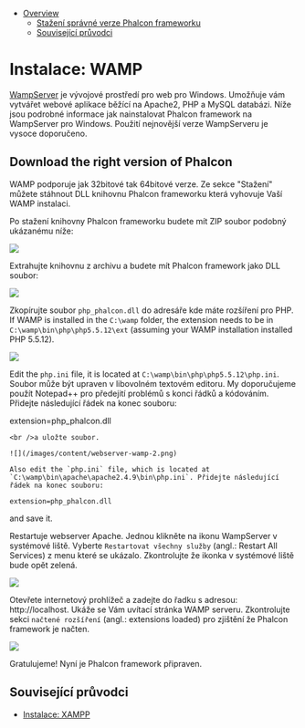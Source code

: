 <div class='article-menu'>
  <ul>
    <li>
      <a href="#overview">Overview</a> 
      <ul>
        <li>
          <a href="#phalcon">Stažení správné verze Phalcon frameworku</a>
        </li>
        <li>
          <a href="#related">Související průvodci</a>
        </li>
      </ul>
    </li>
  </ul>
</div>

<a name='overview'></a>

# Instalace: WAMP

[WampServer](http://www.wampserver.com/en/) je vývojové prostředí pro web pro Windows. Umožňuje vám vytvářet webové aplikace běžící na Apache2, PHP a MySQL databázi. Níže jsou podrobné informace jak nainstalovat Phalcon framework na WampServer pro Windows. Použití nejnovější verze WampServeru je vysoce doporučeno.

<a name='phalcon'></a>

## Download the right version of Phalcon

WAMP podporuje jak 32bitové tak 64bitové verze. Ze sekce "Stažení" můžete stáhnout DLL knihovnu Phalcon frameworku která vyhovuje Vaší WAMP instalaci.

Po stažení knihovny Phalcon frameworku budete mít ZIP soubor podobný ukázanému níže:

![](/images/content/webserver-xampp-1.png)

Extrahujte knihovnu z archivu a budete mít Phalcon framework jako DLL soubor:

![](/images/content/webserver-xampp-2.png)

Zkopírujte soubor `php_phalcon.dll` do adresáře kde máte rozšíření pro PHP. If WAMP is installed in the `C:\wamp` folder, the extension needs to be in `C:\wamp\bin\php\php5.5.12\ext` (assuming your WAMP installation installed PHP 5.5.12).

![](/images/content/webserver-wamp-1.png)

Edit the `php.ini` file, it is located at `C:\wamp\bin\php\php5.5.12\php.ini`. Soubor může být upraven v libovolném textovém editoru. My doporučujeme použít Notepad++ pro předejití problémů s konci řádků a kódováním. Přidejte následující řádek na konec souboru:

extension=php_phalcon.dll

    <br />a uložte soubor.
    
    ![](/images/content/webserver-wamp-2.png)
    
    Also edit the `php.ini` file, which is located at `C:\wamp\bin\apache\apache2.4.9\bin\php.ini`. Přidejte následující řádek na konec souboru: 
    
    extension=php_phalcon.dll 
    

and save it.

Restartuje webserver Apache. Jednou klikněte na ikonu WampServer v systémové liště. Vyberte `Restartovat všechny služby` (angl.: Restart All Services) z menu které se ukázalo. Zkontrolujte že ikonka v systémové liště bude opět zelená.

![](/images/content/webserver-wamp-3.png)

Otevřete internetový prohlížeč a zadejte do řadku s adresou: http://localhost. Ukáže se Vám uvítací stránka WAMP serveru. Zkontrolujte sekci `načtené rozšíření` (angl.: extensions loaded) pro zjištění že Phalcon framework je načten.

![](/images/content/webserver-wamp-4.png)

Gratulujeme! Nyní je Phalcon framework připraven.

<a name='related'></a>

## Související průvodci

* [Instalace: XAMPP](/[[language]]/[[version]]/webserver-xampp)